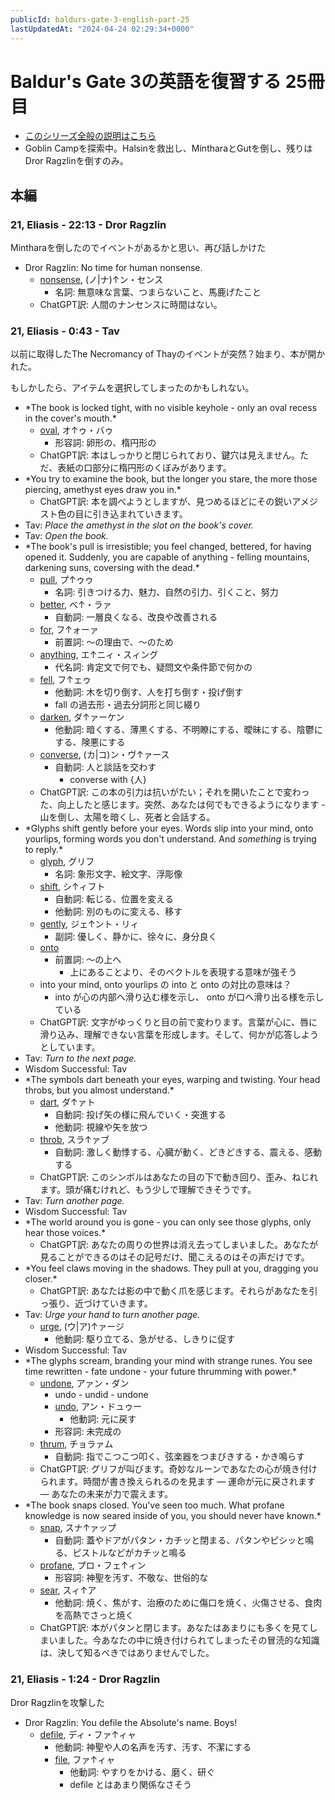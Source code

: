 ```yaml
---
publicId: baldurs-gate-3-english-part-25
lastUpdatedAt: "2024-04-24 02:29:34+0000"
---
```


# Baldur's Gate 3の英語を復習する 25冊目

- [このシリーズ全般の説明はこちら](./baldurs-gate-3-english-index.html)
- Goblin Campを探索中。Halsinを救出し、MintharaとGutを倒し、残りはDror Ragzlinを倒すのみ。

## 本編

### 21, Eliasis - 22:13 - Dror Ragzlin

Mintharaを倒したのでイベントがあるかと思い、再び話しかけた

- Dror Ragzlin: No time for human nonsense.
  - [nonsense](https://ejje.weblio.jp/content/nonsense), (ノ|ナ)↑ン・センス
    - 名詞: 無意味な言葉、つまらないこと、馬鹿げたこと
  - ChatGPT訳: 人間のナンセンスに時間はない。

### 21, Eliasis - 0:43 - Tav

以前に取得したThe Necromancy of Thayのイベントが突然？始まり、本が開かれた。

もしかしたら、アイテムを選択してしまったのかもしれない。

- \*The book is locked tight, with no visible keyhole - only an oval recess in the cover's mouth.\*
  - [oval](https://ejje.weblio.jp/content/oval), オ↑ゥ・バゥ
    - 形容詞: 卵形の、楕円形の
  - ChatGPT訳: 本はしっかりと閉じられており、鍵穴は見えません。ただ、表紙の口部分に楕円形のくぼみがあります。
- \*You try to examine the book, but the longer you stare, the more those piercing, amethyst eyes draw you in.\*
  - ChatGPT訳: 本を調べようとしますが、見つめるほどにその鋭いアメジスト色の目に引き込まれていきます。
- Tav: _Place the amethyst in the slot on the book's cover._
- Tav: _Open the book._
- \*The book's pull is irresistible; you feel changed, bettered, for having opened it. Suddenly, you are capable of anything - felling mountains, darkening suns, coversing with the dead.\*
  - [pull](https://ejje.weblio.jp/content/pull), プ↑ゥゥ
    - 名詞: 引きつける力、魅力、自然の引力、引くこと、努力
  - [better](https://ejje.weblio.jp/content/better), ベ↑・ラァ
    - 自動詞: 一層良くなる、改良や改善される
  - [for](https://ejje.weblio.jp/content/for), フ↑ォーァ
    - 前置詞: 〜の理由で、〜のため
  - [anything](https://ejje.weblio.jp/content/anything), エ↑ニィ・スィング
    - 代名詞: 肯定文で何でも、疑問文や条件節で何かの
  - [fell](https://ejje.weblio.jp/content/fell), フ↑ェゥ
    - 他動詞: 木を切り倒す、人を打ち倒す・投げ倒す
    - fall の過去形・過去分詞形と同じ綴り
  - [darken](https://ejje.weblio.jp/content/darken), ダ↑ァーケン
    - 他動詞: 暗くする、薄黒くする、不明瞭にする、曖昧にする、陰鬱にする、険悪にする
  - [converse](https://ejje.weblio.jp/content/converse), (カ|コ)ン・ヴ↑ァース
    - 自動詞: 人と談話を交わす
      - converse with {人}
  - ChatGPT訳: この本の引力は抗いがたい；それを開いたことで変わった、向上したと感じます。突然、あなたは何でもできるようになります - 山を倒し、太陽を暗くし、死者と会話する。
- \*Glyphs shift gently before your eyes. Words slip into your mind, onto yourlips, forming words you don't understand. And _something_ is trying to reply.\*
  - [glyph](https://ejje.weblio.jp/content/glyph), グリフ
    - 名詞: 象形文字、絵文字、浮彫像
  - [shift](https://ejje.weblio.jp/content/shift), シ↑ィフト
    - 自動詞: 転じる、位置を変える
    - 他動詞: 別のものに変える、移す
  - [gently](https://ejje.weblio.jp/content/gently), ジェ↑ント・リィ
    - 副詞: 優しく、静かに、徐々に、身分良く
  - [onto](https://ejje.weblio.jp/content/onto)
    - 前置詞: 〜の上へ
      - 上にあることより、そのベクトルを表現する意味が強そう
  - into your mind, onto yourlips の into と onto の対比の意味は？
    - into が心の内部へ滑り込む様を示し、 onto が口へ滑り出る様を示している
  - ChatGPT訳: 文字がゆっくりと目の前で変わります。言葉が心に、唇に滑り込み、理解できない言葉を形成します。そして、何かが応答しようとしています。
- Tav: _Turn to the next page._
- Wisdom Successful: Tav
- \*The symbols dart beneath your eyes, warping and twisting. Your head throbs, but you almost understand.\*
  - [dart](https://ejje.weblio.jp/content/dart), ダ↑ァト
    - 自動詞: 投げ矢の様に飛んでいく・突進する
    - 他動詞: 視線や矢を放つ
  - [throb](https://ejje.weblio.jp/content/throb), スラ↑ァブ
    - 自動詞: 激しく動悸する、心臓が動く、どきどきする、震える、感動する
  - ChatGPT訳: このシンボルはあなたの目の下で動き回り、歪み、ねじれます。頭が痛むけれど、もう少しで理解できそうです。
- Tav: _Turn another page._
- Wisdom Successful: Tav
- \*The world around you is gone - you can only see those glyphs, only hear those voices.\*
  - ChatGPT訳: あなたの周りの世界は消え去ってしまいました。あなたが見ることができるのはその記号だけ、聞こえるのはその声だけです。
- \*You feel claws moving in the shadows. They pull at you, dragging you closer.\*
  - ChatGPT訳: あなたは影の中で動く爪を感じます。それらがあなたを引っ張り、近づけていきます。
- Tav: _Urge your hand to turn another page._
  - [urge](https://ejje.weblio.jp/content/urge), (ウ|ア)↑ァージ
    - 他動詞: 駆り立てる、急がせる、しきりに促す
- Wisdom Successful: Tav
- \*The glyphs scream, branding your mind with strange runes. You see time rewritten - fate undone - your future thrumming with power.\*
  - [undone](https://ejje.weblio.jp/content/undone), アァン・ダン
    - undo - undid - undone
    - [undo](https://ejje.weblio.jp/content/undo), アン・ドュゥー
      - 他動詞: 元に戻す
    - 形容詞: 未完成の
  - [thrum](https://ejje.weblio.jp/content/thrum), チョラァム
    - 自動詞: 指でこつこつ叩く、弦楽器をつまびきする・かき鳴らす
  - ChatGPT訳: グリフが叫びます。奇妙なルーンであなたの心が焼き付けられます。時間が書き換えられるのを見ます — 運命が元に戻されます — あなたの未来が力で震えます。
- \*The book snaps closed. You've seen too much. What profane knowledge is now seared inside of you, you should never have known.\*
  - [snap](https://ejje.weblio.jp/content/snap), スナ↑ァップ
    - 自動詞: 蓋やドアがパタン・カチッと閉まる、パタンやピシッと鳴る、ピストルなどがカチッと鳴る
  - [profane](https://ejje.weblio.jp/content/profane), プロ・フェ↑ィン
    - 形容詞: 神聖を汚す、不敬な、世俗的な
  - [sear](https://ejje.weblio.jp/content/sear), スィ↑ア
    - 他動詞: 焼く、焦がす、治療のために傷口を焼く、火傷させる、食肉を高熱でさっと焼く
  - ChatGPT訳: 本がパタンと閉じます。あなたはあまりにも多くを見てしまいました。今あなたの中に焼き付けられてしまったその冒涜的な知識は、決して知るべきではありませんでした。

### 21, Eliasis - 1:24 - Dror Ragzlin

Dror Ragzlinを攻撃した

- Dror Ragzlin: You defile the Absolute's name. Boys!
  - [defile](https://ejje.weblio.jp/content/defile), ディ・ファ↑ィャ
    - 他動詞: 神聖や人の名声を汚す、汚す、不潔にする
    - [file](https://ejje.weblio.jp/content/file), ファ↑ィャ
      - 他動詞: やすりをかける、磨く、研ぐ
      - defile とはあまり関係なさそう
